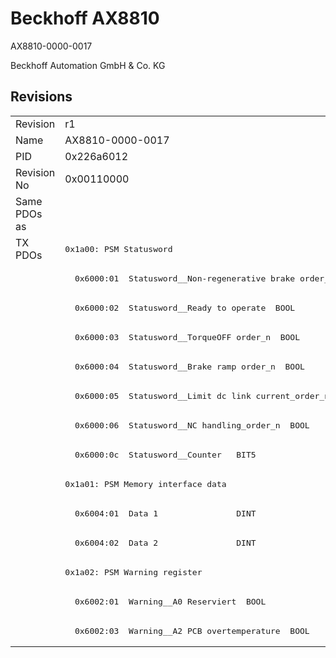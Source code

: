 # Beckhoff AX8810

AX8810-0000-0017

Beckhoff Automation GmbH & Co. KG



## Revisions
<table>
<tr >
<td>Revision</td>
<td>r1</td>
</tr>
<tr >
<td>Name</td>
<td>AX8810-0000-0017</td>
</tr>
<tr >
<td>PID</td>
<td>0x226a6012</td>
</tr>
<tr >
<td>Revision No</td>
<td>0x00110000</td>
</tr>
<tr >
<td>Same PDOs as</td>
<td></td>
</tr>
<tr class="txpdo pdosection">
<td rowspan=14 valign=top>TX PDOs</td>
<td><pre>0x1a00: PSM Statusword</pre></td>
<td></td>
</tr>
<tr class="txpdo">
<td><pre>  0x6000:01  Statusword__Non-regenerative brake order_n  BOOL</pre></td>
</tr>
<tr class="txpdo">
<td><pre>  0x6000:02  Statusword__Ready to operate  BOOL</pre></td>
</tr>
<tr class="txpdo">
<td><pre>  0x6000:03  Statusword__TorqueOFF order_n  BOOL</pre></td>
</tr>
<tr class="txpdo">
<td><pre>  0x6000:04  Statusword__Brake ramp order_n  BOOL</pre></td>
</tr>
<tr class="txpdo">
<td><pre>  0x6000:05  Statusword__Limit dc link current_order_n  BOOL</pre></td>
</tr>
<tr class="txpdo">
<td><pre>  0x6000:06  Statusword__NC handling_order_n  BOOL</pre></td>
</tr>
<tr class="txpdo">
<td><pre>  0x6000:0c  Statusword__Counter   BIT5</pre></td>
</tr>
<tr class="txpdo pdosection">
<td><pre>0x1a01: PSM Memory interface data</pre></td>
</tr>
<tr class="txpdo">
<td><pre>  0x6004:01  Data 1                DINT</pre></td>
</tr>
<tr class="txpdo">
<td><pre>  0x6004:02  Data 2                DINT</pre></td>
</tr>
<tr class="txpdo pdosection">
<td><pre>0x1a02: PSM Warning register</pre></td>
</tr>
<tr class="txpdo">
<td><pre>  0x6002:01  Warning__A0 Reserviert  BOOL</pre></td>
</tr>
<tr class="txpdo">
<td><pre>  0x6002:03  Warning__A2 PCB overtemperature  BOOL</pre></td>
</tr>
</table>
